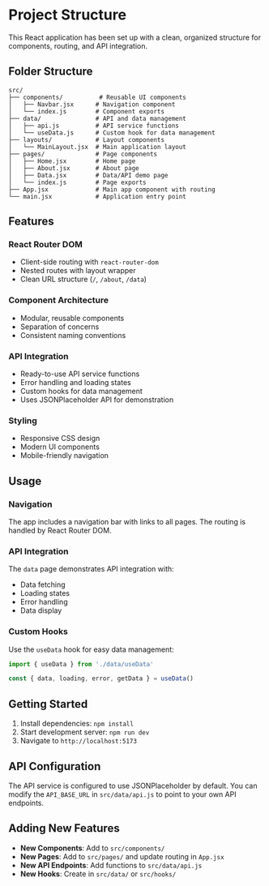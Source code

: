# Project Structure

This React application has been set up with a clean, organized structure for components, routing, and API integration.

## Folder Structure

```
src/
├── components/          # Reusable UI components
│   ├── Navbar.jsx      # Navigation component
│   └── index.js        # Component exports
├── data/               # API and data management
│   ├── api.js          # API service functions
│   └── useData.js      # Custom hook for data management
├── layouts/            # Layout components
│   └── MainLayout.jsx  # Main application layout
├── pages/              # Page components
│   ├── Home.jsx        # Home page
│   ├── About.jsx       # About page
│   ├── Data.jsx        # Data/API demo page
│   └── index.js        # Page exports
├── App.jsx             # Main app component with routing
└── main.jsx            # Application entry point
```

## Features

### React Router DOM
- Client-side routing with `react-router-dom`
- Nested routes with layout wrapper
- Clean URL structure (`/`, `/about`, `/data`)

### Component Architecture
- Modular, reusable components
- Separation of concerns
- Consistent naming conventions

### API Integration
- Ready-to-use API service functions
- Error handling and loading states
- Custom hooks for data management
- Uses JSONPlaceholder API for demonstration

### Styling
- Responsive CSS design
- Modern UI components
- Mobile-friendly navigation

## Usage

### Navigation
The app includes a navigation bar with links to all pages. The routing is handled by React Router DOM.

### API Integration
The `data` page demonstrates API integration with:
- Data fetching
- Loading states
- Error handling
- Data display

### Custom Hooks
Use the `useData` hook for easy data management:
```jsx
import { useData } from './data/useData'

const { data, loading, error, getData } = useData()
```

## Getting Started

1. Install dependencies: `npm install`
2. Start development server: `npm run dev`
3. Navigate to `http://localhost:5173`

## API Configuration

The API service is configured to use JSONPlaceholder by default. You can modify the `API_BASE_URL` in `src/data/api.js` to point to your own API endpoints.

## Adding New Features

- **New Components**: Add to `src/components/`
- **New Pages**: Add to `src/pages/` and update routing in `App.jsx`
- **New API Endpoints**: Add functions to `src/data/api.js`
- **New Hooks**: Create in `src/data/` or `src/hooks/`
